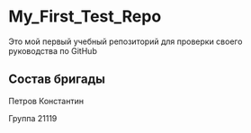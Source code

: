 # My_First_Test_Repo
Это мой первый учебный репозиторий для проверки своего руководства по GitHub

## Состав бригады
Петров Константин 

Группа 21119
